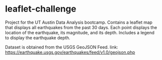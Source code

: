# leaflet-challenge
Project for the UT Austin Data Analysis bootcamp. Contains a leaflet map that displays all earthquakes from the past 30 days. Each point displays the location of the earthquake, its magnitude, and its depth. Includes a legend to display the earthquake depth.

Dataset is obtained from the USGS GeoJSON Feed.
link: https://earthquake.usgs.gov/earthquakes/feed/v1.0/geojson.php

